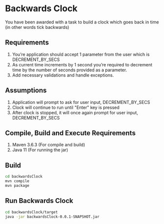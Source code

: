
# Backwards Clock

You have been awarded with a task to build a clock which goes back in time (in other words
tick backwards)

## Requirements
1. You’re application should accept 1 parameter from the user which is DECREMENT_BY_SECS
2. As current time increments by 1 second you’re required to decrement time by the number of seconds provided as a parameter.
3. Add necessary validations and handle exceptions.

## Assumptions
1. Application will prompt to ask for user input, DECREMENT_BY_SECS
2. Clock will continue to run until "Enter" key is pressed
3. After clock is stopped, it will once again prompt for user input, DECREMENT_BY_SECS

 
## Compile, Build and Execute Requirements

1. Maven 3.6.3 (For compile and build)
2. Java 11 (For running the jar) 

## Build
 
```sh
cd backwardsClock
mvn compile
mvn package
```

## Run Backwards Clock

```sh
cd backwardsClock/target
java -jar backwardsClock-0.0.1-SNAPSHOT.jar
```
